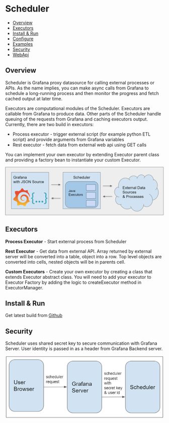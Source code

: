 # Scheduler
* [Overview](#overivew)
* [Executors](#executors)
* [Install & Run](#install-&-run)
* [Configure](docs/config.md)
* [Examples](docs/examples.md)
* [Security](#security)
* [WebApi](docs/api.md)

## Overview 

Scheduler is Grafana proxy datasource for calling external processes or APIs.
  As the name implies, you can make async calls from Grafana to schedule a
  long-running process and then monitor the progress and
  fetch cached output at later time.

Executors are computational modules of the Scheduler. Executors are callable from Grafana to
  produce data.  Other parts of the Scheduler handle queuing of the requests from Grafana and caching executors output.
  Currently, there are two build in executors:
  * Process executor - trigger external script (for example python ETL script) and provide arguments from Grafana variables
  * Rest executor - fetch data from external web api using GET calls
  
You can implement your own executor by extending Executor parent class and providing a factory bean to instantiate
  your custom Executor.

![Architecture Overview](docs/img/scheduler_overview.PNG)

## Executors

**Process Executor** - Start external process from Scheduler

**Rest Executor** - Get data from external API. Array returned by external server will be converted into a table,
object into a row. Top level objects are converted into cells, nested objects will be in parents cell.

**Custom Executors** - Create your own executor by creating a class that extends Executor abstract class. You will need 
to add your executor to Executor Factory by adding the logic to createExecutor method in ExecutorManager.

## Install & Run

Get latest build from [Github](https://github.com/ampx/Scheduler/releases)

## Security

Scheduler uses shared secret key to secure communication with Grafana Server. User identity is passed in as a header 
from Grafana Backend server. 

![scheduler_auth](docs/img/scheduler_auth.PNG)

